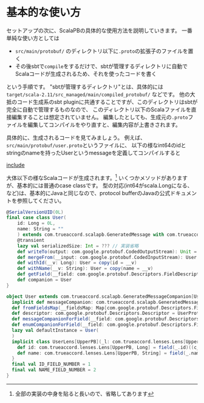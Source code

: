 # 基本的な使い方

セットアップの次に、ScalaPBの具体的な使用方法を説明していきます。
一番単純な使い方としては

- `src/main/protobuf/` のディレクトリ以下に`.proto`の拡張子のファイルを置く
- その後sbtで`compile`をするだけで、sbtが管理するディレクトリに自動でScalaコードが生成されるため、それを使ったコードを書く

という手順です。
"sbtが管理するディレクトリ"とは、具体的には`target/scala-2.11/src_managed/main/compiled_protobuf/`
などです。
他の大抵のコード生成系のsbt pluginに共通することですが、このディレクトリはsbtが完全に自動で管理するものなので、
このディレクトリ以下のScalaファイルを直接編集することは想定されていません。
編集したとしても、生成元の`.proto`ファイルを編集してコンパイルをやり直すと、編集内容が上書きされます。


具体的に、生成されるコードを見てみましょう。
例えば、`src/main/protobuf/user.proto`というファイルに、
以下の様なint64のidとstringのnameを持ったUserというmessageを定義してコンパイルすると

[include](main/protobuf/user.proto)

大体以下の様なScalaコードが生成されます。[^generated-code]
いくつかメソッドがありますが、基本的には普通のcase classです。
型の対応(int64がscala.Longになる、など)は、基本的にJavaと同じなので、protocol bufferのJavaの公式ドキュメントを参照してください。

```scala
@SerialVersionUID(0L)
final case class User(
    id: Long = 0L,
    name: String = ""
    ) extends com.trueaccord.scalapb.GeneratedMessage with com.trueaccord.scalapb.Message[User] with com.trueaccord.lenses.Updatable[User] {
    @transient
    lazy val serializedSize: Int = ??? // 実装省略
    def writeTo(output: com.google.protobuf.CodedOutputStream): Unit = ??? // 実装省略
    def mergeFrom(__input: com.google.protobuf.CodedInputStream): User = ??? // 実装省略
    def withId(__v: Long): User = copy(id = __v)
    def withName(__v: String): User = copy(name = __v)
    def getField(__field: com.google.protobuf.Descriptors.FieldDescriptor): Any = ??? // 実装省略
    def companion = User
}

object User extends com.trueaccord.scalapb.GeneratedMessageCompanion[User]  {
  implicit def messageCompanion: com.trueaccord.scalapb.GeneratedMessageCompanion[User]  = this
  def fromFieldsMap(__fieldsMap: Map[com.google.protobuf.Descriptors.FieldDescriptor, Any]): User = ??? // 実装省略
  def descriptor: com.google.protobuf.Descriptors.Descriptor = UserProto.descriptor.getMessageTypes.get(0)
  def messageCompanionForField(__field: com.google.protobuf.Descriptors.FieldDescriptor): com.trueaccord.scalapb.GeneratedMessageCompanion[_] = throw new MatchError(__field)
  def enumCompanionForField(__field: com.google.protobuf.Descriptors.FieldDescriptor): com.trueaccord.scalapb.GeneratedEnumCompanion[_] = throw new MatchError(__field)
  lazy val defaultInstance = User(
  )
  implicit class UserLens[UpperPB](_l: com.trueaccord.lenses.Lens[UpperPB, User]) extends com.trueaccord.lenses.ObjectLens[UpperPB, User](_l) {
    def id: com.trueaccord.lenses.Lens[UpperPB, Long] = field(_.id)((c_, f_) => c_.copy(id = f_))
    def name: com.trueaccord.lenses.Lens[UpperPB, String] = field(_.name)((c_, f_) => c_.copy(name = f_))
  }
  final val ID_FIELD_NUMBER = 1
  final val NAME_FIELD_NUMBER = 2
}
```


[^generated-code]: 全部の実装の中身を貼ると長いので、省略してあります
